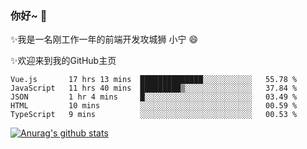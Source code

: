 ### 你好~  👋

✨我是一名刚工作一年的前端开发攻城狮 小宁 😄

✨欢迎来到我的GitHub主页
<!--
**7148505/7148505** is a ✨ _special_ ✨ repository because its `README.md` (this file) appears on your GitHub profile.

Here are some ideas to get you started:

- 🔭 I’m currently working on ...
- 🌱 I’m currently learning ...
- 👯 I’m looking to collaborate on ...
- 🤔 I’m looking for help with ...
- 💬 Ask me about ...
- 📫 How to reach me: ...
- 😄 Pronouns: ...
- ⚡ Fun fact: ...
-->

<!--START_SECTION:waka-->
```text
Vue.js       17 hrs 13 mins  ██████████████░░░░░░░░░░░   55.78 % 
JavaScript   11 hrs 40 mins  █████████▒░░░░░░░░░░░░░░░   37.84 % 
JSON         1 hr 4 mins     █░░░░░░░░░░░░░░░░░░░░░░░░   03.49 % 
HTML         10 mins         ░░░░░░░░░░░░░░░░░░░░░░░░░   00.59 % 
TypeScript   9 mins          ░░░░░░░░░░░░░░░░░░░░░░░░░   00.53 % 
```
<!--END_SECTION:waka-->

[![Anurag's github stats](https://github-readme-stats.vercel.app/api?username=ZhangNing-debug)](https://github.com/anuraghazra/github-readme-stats)
